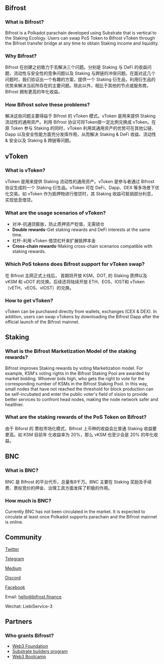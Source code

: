 ## Bifrost

### What is Bifrost?

Bifrost is a Polkadot parachain developed using Substrate that is vertical to the Staking Ecology. Users can swap PoS Token to Bifrost vToken through the Bifrost transfer bridge at any time to obtain Staking income and liquidity.

### Why Bifrost?

Bifrost 在创建之初致力于去解决三个问题。分别是 Staking 与 DeFi 的收益问题，流动性与安全性的竞争问题以及 Staking 与跨链的冲突问题。在面对这几个问题时，我们验证出一个有趣的方案，提供一个 Staking 衍生品，利用衍生品的优势来解决当前所存在的主要问题。除此以外，相比于其他的节点或服务商，Bifrost 拥有更高的年化收益。

### How Bifrost solve these problems?

解决这些问题主要得益于 Bifrost 的 vToken 模式。vToken 是用来提供 Staking 流动性的通用资产。利用 Bifrost 协议可将Token按一定比例兑换成 vToken。在原 Token 参与 Staking 的同时，vToken 利用其通用资产的优势可在其他公链、Dapp 以及安全性能方面充分发挥作用，从而解决 Staking & DeFi 收益、流动性 & 安全以及 Staking & 跨链等问题。

## vToken

### What is vToken?

vToken 是用来提供 Staking 流动性的通用资产。vToken 是参与者通过 Bifrost 协议生成的一个 Staking 衍生品。vToken 可在 DeFi、Dapp、DEX 等多场景下优化交易。如 vToken 作为抵押物进行借贷时，其 Staking 收益可抵销部分利息，实现低息借贷。

### What are the usage scenarios of vToken?

- 对冲-抗通货膨胀，防止质押资产贬值，无需锁仓
- **Double rewards**-Get staking rewards and DeFi interests at the same time.
- 杠杆-利用 vToken 借贷杠杆来扩展抵押本金
- **Cross-chain rewards**-Making cross-chain scenarios compatible with staking rewards.

### Which PoS tokens does Bifrost support for vToken swap?

在 Bifrost 主网正式上线后， 首期将开放 KSM，DOT, 的 Staking 质押以及 vKSM 和 vDOT 的兑换。后续还将陆续开放 ETH、EOS、IOST和 vToken（vETH、vEOS、vIOST）的兑换。

### How to get vToken?

vToken can be purchased directly from wallets, exchanges (CEX & DEX). In addition, users can swap vTokens by downloading the Bifrost Dapp after the official launch of the Bifrost mainnet.

## Staking

### What is the Bifrost Marketization Model of the staking rewards?

Bifrost improves Staking rewards by voting Marketization model. For example, KSM's voting rights in the Bifrost Staking Pool are awarded by market bidding. Whoever bids high, who gets the right to vote for the corresponding number of KSMs in the Bifrost Staking Pool. In this way, small nodes that have not reached the threshold for block production can be self-incubated and enter the public voter's field of vision to provide better services to confront head nodes, making the node network safer and healthier.

### What are the staking rewards of the PoS Token on Bifrost?

由于 Biforst 的 票权市场化模式，Bifrost 上币种的收益会比普通 Staking 收益要更高。如 KSM 目前年 化收益率为 20%，那么 vKSM 也至少会是 20% 的年化收益。

## BNC

### What is BNC?

BNC 是 Bifrost 的平台代币，总量有8千万。BNC 主要在 Staking 奖励及手续费、票权竞价的押金、治理工具方面发挥了积极的作用。

### How much is BNC?

Currently BNC has not been circulated in the market. It is expected to circulate at least once Polkadot supports parachain and the Bifrost mainnet is online.

## Community


[Twitter](https://twitter.com/bifrost_network)

[Telegram](https://t.me/bifrost_networkP)

[Medium](https://medium.com/@bifrost_network)

[Discord](https://discord.com/channels/704931715222732870/704931715961061379)

[Facebook](https://www.facebook.com/groups/792195241270123)

Email: <hello@bifrost.finance>

Wechat: LiebiService-3

## Partners

### Who grants Bifrost?

- [Web3 Foundation](https://web3.foundation/)
- [Substrate builders program](https://www.substrate.io/builders-program/)
- [Web3 Bootcamp](https://bootcamp.web3.foundation/)
